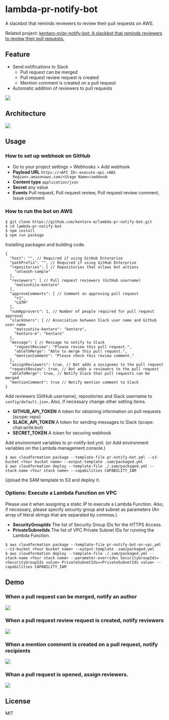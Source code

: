 # lambda-pr-notify-bot
A slackbot that reminds reviewers to review their pull requests on AWS.

Related project: [kentaro-m/pr-notify-bot: A slackbot that reminds reviewers to review their pull requests.](https://github.com/kentaro-m/pr-notify-bot)

## Feature
* Send notifications to Slack
  * Pull request can be merged
  * Pull request review request is created
  * Mention comment is created on a pull request
* Automatic addition of reviewers to pull requests

![](./images/demo.png)

## Architecture
![](./architecture.png)

## Usage

### How to set up webhook on GitHub
* Go to your project settings > Webhooks > Add webhook
* **Payload URL** `https://<API ID>.execute-api.<AWS Region>.amazonaws.com/<Stage Name>/webhook`
* **Content type** `application/json`
* **Secret** any value
* **Events** Pull request, Pull request review, Pull request review comment, Issue comment

### How to run the bot on AWS
```
$ git clone https://github.com/kentaro-m/lambda-pr-notify-bot.git
$ cd lambda-pr-notify-bot
$ npm install
$ npm run package
```

Installing packages and building code.

```
{
  "host": "", // Required if using GitHub Enterprise
  "pathPrefix": "", // Required if using GitHub Enterprise
  "repositories": [ // Repositories that allows bot actions
    "unleash-sample"
  ],
  "reviewers": [ // Pull request reviewers (GitHub username)
    "matsushita-kentaro"
  ],
  "approveComments": [ // Comment on approving pull request
    "+1",
    "LGTM"
  ],
  "numApprovers": 1, // Number of people required for pull request approval
  "slackUsers": { // Association between Slack user name and Github user name
    "matsushita-kentaro": "kentaro",
    "kentaro-m": "kentaro"
  },
  "message": { // Message to notify to Slack
    "requestReview": "Please review this pull request.",
    "ableToMerge": "Able to merge this pull request.",
    "mentionComment": "Please check this review comment."
  },
  "assignReviewers": true, // Bot adds a assignees to the pull request
  "requestReview": true, // Bot adds a reviewers to the pull request
  "ableToMerge": true, // Notify Slack that pull requests can be merged
  "mentionComment": true // Notify mention comment to Slack
}
```

Add reviewers (GitHub username), repositories and Slack username to `config/default.json`. Also, if necessary change other setting items.

* **GITHUB_API_TOKEN** A token for obtaining information on pull requests (scope: repo)
* **SLACK_API_TOKEN** A token for sending messages to Slack (scope: chat:write:bot)
* **SECRET_TOKEN** A token for securing webhook

Add environment variables to pr-notify-bot.yml. (or Add environment variables on the Lambda management console.)

```
$ aws cloudformation package --template-file pr-notify-bot.yml --s3-bucket <Your bucket name> --output-template .sam/packaged.yml
$ aws cloudformation deploy --template-file ./.sam/packaged.yml --stack-name <Your stack name> --capabilities CAPABILITY_IAM
```

Upload the SAM template to S3 and deploy it.

### Options: Execute a Lambda Function on VPC
Please use it when assigning a static IP to execute a Lambda Function. Also, if necessary, please specify security group and subnet as parameters (An array of literal strings that are separated by commas.).

* **SecurityGroupIds** The list of Security Group IDs for the HTTPS Access.
* **PrivateSubnetIds** The list of VPC Private Subnet IDs for running the Lambda Function.

```
$ aws cloudformation package --template-file pr-notify-bot-on-vpc.yml --s3-bucket <Your bucket name> --output-template .sam/packaged.yml
$ aws cloudformation deploy --template-file ./.sam/packaged.yml --stack-name <Your stack name> --parameter-overrides SecurityGroupIds=<SecurityGroupIds value> PrivateSubnetIds=<PrivateSubnetIds value> --capabilities CAPABILITY_IAM
```

## Demo
### When a pull request can be merged, notify an author
![](./images/able_to_merge.gif)

### When a pull request review request is created, notify reviewers
![](./images/assign_to_reviewer.gif)

### When a mention comment is created on a pull request, notify recipients
![](./images/check_review_comment.gif)

### Whan a pull request is opened, assign reviewers.
![](./images/auto_assign.gif)

## License
MIT
